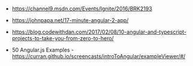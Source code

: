 * https://channel9.msdn.com/Events/Ignite/2016/BRK2193
* https://johnpapa.net/17-minute-angular-2-app/
* https://blog.codewithdan.com/2017/02/08/10-angular-and-typescript-projects-to-take-you-from-zero-to-hero/

* 50 Angular.js Examples - https://curran.github.io/screencasts/introToAngular/exampleViewer/#/
